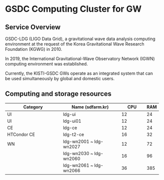 # GSDC Computing Cluster for GW

## Service Overview

GSDC-LDG (LIGO Data Grid), a gravitational wave data analysis computing environment at the request of the Korea Gravitational Wave Research Foundation (KGWG) in 2010.

In 2019, the International Gravitational-Wave Observatory Network (IGWN) computing environment was established.

Currently, the KISTI-GSDC GWs operate as an integrated system that can be used simultaneously by global and domestic users.



## Computing and storage resources

<table><thead><tr><th width="249">Category</th><th width="257">Name (sdfarm.kr)</th><th width="100">CPU</th><th>RAM</th></tr></thead><tbody><tr><td>UI</td><td>ldg-ui</td><td>12</td><td>24</td></tr><tr><td>UI</td><td>ldg-ui01</td><td>12</td><td>24</td></tr><tr><td>CE</td><td>ldg-ce</td><td>12</td><td>24</td></tr><tr><td>HTCondor CE</td><td>ldg-t2-ce</td><td>16</td><td>32</td></tr><tr><td>WN</td><td>ldg-wn2001 ~ ldg-wn2027</td><td>12</td><td>72</td></tr><tr><td></td><td>ldg-wn2030 ~ ldg-wn2060</td><td>16</td><td>96</td></tr><tr><td></td><td>ldg-wn2061 ~ ldg-wn2066</td><td>36</td><td>385</td></tr></tbody></table>

<figure><img src=".gitbook/assets/스크린샷 2024-04-02 오후 4.25.34.png" alt=""><figcaption></figcaption></figure>

